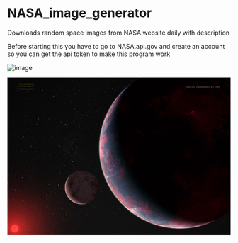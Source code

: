 # NASA_image_generator
Downloads random space images from NASA website daily with description

Before starting this you have to go to NASA.api.gov and create an account so you 
can get the api token to make this program work

![image](https://github.com/cmorris2945/NASA_image_generator/assets/30676606/ef797ddc-19c0-4a26-9ac0-035bfb384c9a)


![img.png](img.png)
